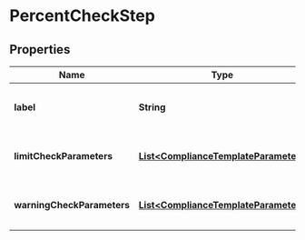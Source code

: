 

# PercentCheckStep


## Properties

| Name | Type | Description | Notes |
|------------ | ------------- | ------------- | -------------|
|**label** | **String** | The label of the compliance step |  |
|**limitCheckParameters** | [**List&lt;ComplianceTemplateParameter&gt;**](ComplianceTemplateParameter.md) | Parameters required for an absolute limit check |  |
|**warningCheckParameters** | [**List&lt;ComplianceTemplateParameter&gt;**](ComplianceTemplateParameter.md) | Parameters required for a warning limit check |  |



